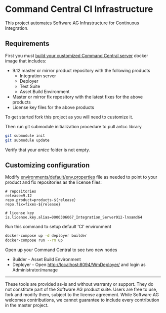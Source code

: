 # Command Central CI Infrastructure 

This project automates Software AG Infrastructure for Continuous Integration.

## Requirements

First you must [build your customized Command Central server](https://github.com/SoftwareAG/sagdevops-cc-server)
docker image that includes:

* 9.12 master or mirror product repository with the following products
  * Integration server
  * Deployer
  * Test Suite
  * Asset Build Environment
* Master or mirror fix repository with the latest fixes for the above products
* License key files for the above products


To get started fork this project as you will need to customize it.

Then run git submodule initialization procedure to pull antcc library

```bash
git submodule init
git submodule update
```

Verify that your _antcc_ folder is not empty.

## Customizing configuration

Modify [environments/default/env.properties](environments/default/env.properties) file as needed
to point to your product and fix repositories as the license files:

```
# repositories
release=9.12
repo.product=products-${release}
repo.fix=fixes-${release}

# license key
is.license.key.alias=0000306067_Integration_Server912-lnxamd64
```

Run this command to setup default 'CI' environment 

```bash
docker-compose up -d deployer builder
docker-compose run --rm up
```

Open up your Command Central to see two new nodes

* Builder - Asset Build Environment 
* Deployer - Open [http://localhost:8094/WmDeployer/](http://localhost:8094/WmDeployer/) and login as Administrator/manage


______________________
These tools are provided as-is and without warranty or support. They do not constitute part of the Software AG product suite. Users are free to use, fork and modify them, subject to the license agreement. While Software AG welcomes contributions, we cannot guarantee to include every contribution in the master project.
